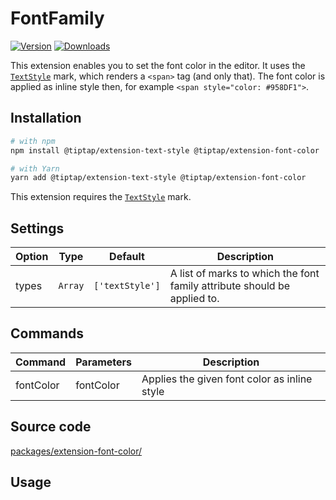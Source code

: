# FontFamily
[![Version](https://img.shields.io/npm/v/@tiptap/extension-font-color.svg?label=version)](https://www.npmjs.com/package/@tiptap/extension-font-color)
[![Downloads](https://img.shields.io/npm/dm/@tiptap/extension-font-color.svg)](https://npmcharts.com/compare/@tiptap/extension-font-color?minimal=true)

This extension enables you to set the font color in the editor. It uses the [`TextStyle`](/api/marks/text-style) mark, which renders a `<span>` tag (and only that). The font color is applied as inline style then, for example `<span style="color: #958DF1">`.

## Installation
```bash
# with npm
npm install @tiptap/extension-text-style @tiptap/extension-font-color

# with Yarn
yarn add @tiptap/extension-text-style @tiptap/extension-font-color
```

This extension requires the [`TextStyle`](/api/marks/text-style) mark.

## Settings
| Option | Type    | Default         | Description                                                              |
| ------ | ------- | --------------- | ------------------------------------------------------------------------ |
| types  | `Array` | `['textStyle']` | A list of marks to which the font family attribute should be applied to. |

## Commands
| Command    | Parameters | Description                                   |
| ---------- | ---------- | --------------------------------------------- |
| fontColor | fontColor | Applies the given font color as inline style |

## Source code
[packages/extension-font-color/](https://github.com/ueberdosis/tiptap/blob/main/packages/extension-font-color/)

## Usage
<demo name="Experiments/FontColor" />
